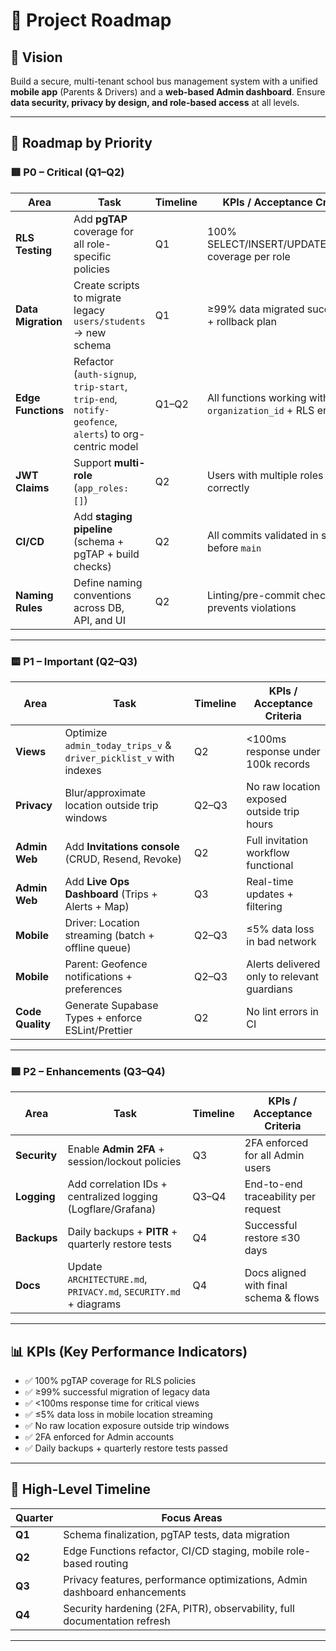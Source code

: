 # 📌 Project Roadmap

## 🎯 Vision
Build a secure, multi-tenant school bus management system with a unified **mobile app** (Parents & Drivers) and a **web-based Admin dashboard**. Ensure **data security, privacy by design, and role-based access** at all levels.

---

## 🚀 Roadmap by Priority

### 🟥 P0 – Critical (Q1–Q2)

| Area              | Task                                                                 | Timeline | KPIs / Acceptance Criteria |
|-------------------|----------------------------------------------------------------------|----------|----------------------------|
| **RLS Testing**   | Add **pgTAP** coverage for all role-specific policies                | Q1       | 100% SELECT/INSERT/UPDATE/DELETE coverage per role |
| **Data Migration**| Create scripts to migrate legacy `users/students` → new schema       | Q1       | ≥99% data migrated successfully + rollback plan |
| **Edge Functions**| Refactor (`auth-signup`, `trip-start`, `trip-end`, `notify-geofence`, `alerts`) to org-centric model | Q1–Q2    | All functions working with `organization_id` + RLS enforced |
| **JWT Claims**    | Support **multi-role** (`app_roles: []`)                             | Q2       | Users with multiple roles handled correctly |
| **CI/CD**         | Add **staging pipeline** (schema + pgTAP + build checks)             | Q2       | All commits validated in staging before `main` |
| **Naming Rules**  | Define naming conventions across DB, API, and UI                     | Q2       | Linting/pre-commit check prevents violations |

---

### 🟨 P1 – Important (Q2–Q3)

| Area              | Task                                                                 | Timeline | KPIs / Acceptance Criteria |
|-------------------|----------------------------------------------------------------------|----------|----------------------------|
| **Views**         | Optimize `admin_today_trips_v` & `driver_picklist_v` with indexes    | Q2       | <100ms response under 100k records |
| **Privacy**       | Blur/approximate location outside trip windows                       | Q2–Q3    | No raw location exposed outside trip hours |
| **Admin Web**     | Add **Invitations console** (CRUD, Resend, Revoke)                   | Q2       | Full invitation workflow functional |
| **Admin Web**     | Add **Live Ops Dashboard** (Trips + Alerts + Map)                    | Q3       | Real-time updates + filtering |
| **Mobile**        | Driver: Location streaming (batch + offline queue)                   | Q2–Q3    | ≤5% data loss in bad network |
| **Mobile**        | Parent: Geofence notifications + preferences                         | Q2–Q3    | Alerts delivered only to relevant guardians |
| **Code Quality**  | Generate Supabase Types + enforce ESLint/Prettier                    | Q2       | No lint errors in CI |

---

### 🟩 P2 – Enhancements (Q3–Q4)

| Area              | Task                                                                 | Timeline | KPIs / Acceptance Criteria |
|-------------------|----------------------------------------------------------------------|----------|----------------------------|
| **Security**      | Enable **Admin 2FA** + session/lockout policies                      | Q3       | 2FA enforced for all Admin users |
| **Logging**       | Add correlation IDs + centralized logging (Logflare/Grafana)         | Q3–Q4    | End-to-end traceability per request |
| **Backups**       | Daily backups + **PITR** + quarterly restore tests                   | Q4       | Successful restore ≤30 days |
| **Docs**          | Update `ARCHITECTURE.md`, `PRIVACY.md`, `SECURITY.md` + diagrams     | Q4       | Docs aligned with final schema & flows |

---

## 📊 KPIs (Key Performance Indicators)

- ✅ 100% pgTAP coverage for RLS policies
- ✅ ≥99% successful migration of legacy data
- ✅ <100ms response time for critical views
- ✅ ≤5% data loss in mobile location streaming
- ✅ No raw location exposure outside trip windows
- ✅ 2FA enforced for Admin accounts
- ✅ Daily backups + quarterly restore tests passed

---

## 📅 High-Level Timeline

| Quarter | Focus Areas                                                                 |
|---------|------------------------------------------------------------------------------|
| **Q1**  | Schema finalization, pgTAP tests, data migration                             |
| **Q2**  | Edge Functions refactor, CI/CD staging, mobile role-based routing            |
| **Q3**  | Privacy features, performance optimizations, Admin dashboard enhancements    |
| **Q4**  | Security hardening (2FA, PITR), observability, full documentation refresh    |

---
